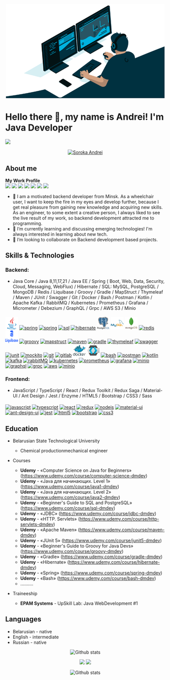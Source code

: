 <div align="center">
<img src="assets/user.gif" width="500px" alt="Soroka Andrei">
</div>

# Hello there 👋, my name is Andrei! I'm Java Developer #

[![](https://komarev.com/ghpvc/?username=JavaCoDED78&label=Profile%20views&color=0e75b6&style=flat)](https://github.com/JavaCoDED78)

<p align="center"> <a href="https://github.com/ryo-ma/github-profile-trophy"><img src="https://github-profile-trophy.vercel.app/?username=JavaCoDED78&theme=nord" alt="Soroka Andrei" /></a> </p>

## **About me** ##

**My Work Profile**\
[![](https://img.shields.io/badge/-LinkedIn-blue?logo=linkedin&logoColor=white&style=for-the-badge)](https://www.linkedin.com/in/javacoded78/)
[![](https://img.shields.io/badge/-Discord-5662F5?logo=discord&logoColor=white&style=for-the-badge)](https://discordapp.com/users/762913229772292126/)
[![](https://img.shields.io/badge/-Viber-7360F2?logo=viber&logoColor=white&style=for-the-badge)](viber://chat?number=%2B375291406806)
[![](https://img.shields.io/badge/-WhatsApp-27d045?logo=whatsapp&logoColor=white&style=for-the-badge)](https://api.whatsapp.com/send?phone=375291406806)
[![](https://img.shields.io/badge/-Telegram-33B0E2?logo=telegram&logoColor=white&style=for-the-badge)](https://t.me/androseto)
[![](https://img.shields.io/badge/-Skype-0091D2?logo=skype&logoColor=white&style=for-the-badge)](skype:androsor99?chat)
[![](https://img.shields.io/badge/-Gmail-dd4e42?logo=gmail&logoColor=white&style=for-the-badge)](mailto:javaded78@gmail.com)

- 🔭 I am a motivated backend developer from Minsk. As a wheelchair user, I want to keep the fire in my eyes and develop
further, because I get real pleasure from gaining new knowledge and acquiring new skills. As an engineer, to some extent
a creative person, I always liked to see the live result of my work, so backend development attracted me to programming.
- 🌱 I’m currently learning and discussing emerging technologies! I'm always interested in learning about new tech.
- 👯 I’m looking to collaborate on Backend development based projects.

## **Skills & Technologies** ##

### Backend:
- Java Core / Java 8,11,17,21 / Java EE / Spring ( Boot, Web, Data, Security, Cloud, Messaging, WebFlux) / Hibernate / SQL: MySQL,
  PostgreSQL / MongoDB / Redis / Liquibase / Groovy / Gradle / MapStruct / Thymeleaf / Maven / JUnit / Swagger / Git / Docker / Bash / Postman /
Kotlin / Apache Kafka / RabbitMQ / Kubernetes / Prometheus / Grafana / Micrometer / Debezium / GraphQL / Grpc / AWS S3 / Minio 

####

<a href="https://www.java.com" target="_blank" rel="noreferrer"> <img src="https://raw.githubusercontent.com/devicons/devicon/master/icons/java/java-original.svg" alt="java" width="40" height="40"/></a>
<a href="https://spring.io/" target="_blank" rel="noreferrer"> <img src="https://www.vectorlogo.zone/logos/springio/springio-icon.svg" alt="spring" width="40" height="40"/></a>
<a href="https://spring.io/" target="_blank" rel="noreferrer"> <img src="https://miro.medium.com/v2/resize:fit:856/1*CIHazLUXhBCxiho2mE2glQ.png" alt="spring" width="40" height="40"/></a>
<a href="https://www.postgresql.org" target="_blank" rel="noreferrer"> <img src="https://raw.githubusercontent.com/benc-uk/icon-collection/master/azure-patterns/sql-edge.svg" alt="sql" width="40" height="40"/></a>
<a href="https://hibernate.org/" target="_blank" rel="noreferrer"> <img src="https://www.vectorlogo.zone/logos/hibernate/hibernate-icon.svg" alt="hibernate" width="40" height="40"/></a>
<a href="https://www.postgresql.org" target="_blank" rel="noreferrer"> <img src="https://raw.githubusercontent.com/devicons/devicon/master/icons/postgresql/postgresql-original-wordmark.svg" alt="postgresql" width="40" height="40"/></a> 
<a href="https://www.mysql.com/" target="_blank" rel="noreferrer"> <img src="https://raw.githubusercontent.com/devicons/devicon/master/icons/mysql/mysql-original-wordmark.svg" alt="mysql" width="40" height="40"/></a>
<a href="https://www.mongodb.com/" target="_blank" rel="noreferrer"> <img src="https://raw.githubusercontent.com/devicons/devicon/master/icons/mongodb/mongodb-original-wordmark.svg" alt="mongodb" width="40" height="40"/></a>
<a href="https://redis.io/" target="_blank" rel="noreferrer"> <img src="https://www.vectorlogo.zone/logos/redis/redis-icon.svg" alt="redis" width="40" height="40"/></a>
<a href="https://www.liquibase.com/" target="_blank" rel="noreferrer"> <img src="https://raw.githubusercontent.com/cncf/landscape/b1f3bfaaca9602b0b3d4303a3240356b51b94557/hosted_logos/liquibase.svg" alt="liquibase" width="40" height="40"/></a>
<a href="https://groovy-lang.org/" target="_blank" rel="noreferrer"> <img src="https://cdn.jsdelivr.net/gh/devicons/devicon@latest/icons/groovy/groovy-original.svg" alt="groovy" width="40" height="40"/></a>
<a href="https://mapstruct.org/" target="_blank" rel="noreferrer"> <img src="https://avatars.githubusercontent.com/u/4086779?s=200&v=4" alt="mapstruct" width="40" height="40"/></a>
<a href="https://maven.apache.org/" target="_blank" rel="noreferrer"> <img src="https://www.vectorlogo.zone/logos/apache_maven/apache_maven-icon.svg" alt="maven" width="40" height="40"/></a>
<a href="https://gradle.org/" target="_blank" rel="noreferrer"> <img src="https://www.vectorlogo.zone/logos/gradle/gradle-icon.svg" alt="gradle" width="40" height="40"/></a>
<a href="https://www.thymeleaf.org/" target="_blank" rel="noreferrer"> <img src="https://www.thymeleaf.org/images/thymeleaf.png" alt="thymeleaf" width="40" height="40"/></a>
<a href="https://swagger.io" target="_blank" rel="noreferrer"> <img src="https://raw.githubusercontent.com/pheralb/svgl/7e0bb11c004829fe30b1cc7c16f96f71637e5f97/static/library/swagger.svg" alt="swagger" width="40" height="40"/></a>
<a href="https://junit.org/junit5/" target="_blank" rel="noreferrer"> <img src="https://junit.org/junit5/assets/img/junit5-logo.png" alt="junit" width="40" height="40"/></a>
<a href="https://site.mockito.org/" target="_blank" rel="noreferrer"> <img src="https://www.logicbig.com/tutorials/unit-testing/mockito/images/mockito.png" alt="mockito" width="40" height="40"/></a>
<a href="https://git-scm.com/" target="_blank" rel="noreferrer"> <img src="https://www.vectorlogo.zone/logos/git-scm/git-scm-icon.svg" alt="git" width="40" height="40"/></a>
<a href="https://gitlab.com/" target="_blank" rel="noreferrer"> <img src="https://www.vectorlogo.zone/logos/gitlab/gitlab-icon.svg" alt="gitlab" width="40" height="40"/></a>
<a href="https://www.docker.com/" target="_blank" rel="noreferrer"> <img src="https://raw.githubusercontent.com/devicons/devicon/master/icons/docker/docker-original-wordmark.svg" alt="docker" width="40" height="40"/></a>
<a href="https://www.keycloak.org/" target="_blank" rel="noreferrer"> <img src="https://raw.githubusercontent.com/walkxcode/dashboard-icons/dd34fba44b97d3d5753dda032487890cb6fa5879/svg/keycloak.svg" alt="keycloak" width="40" height="40"/></a>
<a href="https://www.gnu.org/software/bash/" target="_blank" rel="noreferrer"> <img src="https://upload.vectorlogo.zone/logos/gnu_bash/images/66582b8e-a291-4a1b-b89c-76628277a33b.svg" alt="bash" width="40" height="40"/></a> 
<a href="https://postman.com" target="_blank" rel="noreferrer"> <img src="https://www.vectorlogo.zone/logos/getpostman/getpostman-icon.svg" alt="postman" width="40" height="40"/></a>
<a href="https://kotlinlang.org/" target="_blank" rel="noreferrer"> <img src="https://raw.githubusercontent.com/danielcranney/readme-generator/main/public/icons/skills/kotlin-colored.svg" alt="kotlin" width="40" height="40"/></a>
<a href="https://kafka.apache.org/" target="_blank" rel="noreferrer"> <img src="https://www.vectorlogo.zone/logos/apache_kafka/apache_kafka-icon.svg" alt="kafka" width="40" height="40"/></a>
<a href="https://www.rabbitmq.com/" target="_blank" rel="noreferrer"> <img src="https://www.vectorlogo.zone/logos/rabbitmq/rabbitmq-icon.svg" alt="rabbitMQ" width="40" height="40"/></a>
<a href="https://kubernetes.io/" target="_blank" rel="noreferrer"> <img src="https://www.vectorlogo.zone/logos/kubernetes/kubernetes-icon.svg" alt="kubernetes" width="40" height="40"/></a>
<a href="https://prometheus.io/" target="_blank" rel="noreferrer"> <img src="https://www.vectorlogo.zone/logos/prometheusio/prometheusio-icon.svg" alt="prometheus" width="40" height="40"/></a>
<a href="https://grafana.com/" target="_blank" rel="noreferrer"> <img src="https://www.vectorlogo.zone/logos/grafana/grafana-icon.svg" alt="grafana" width="40" height="40"/></a>
<a href="https://debezium.io/" target="_blank" rel="noreferrer"> <img src="https://www.vectorlogo.zone/logos/debeziumio/debeziumio-icon.svg" alt="minio" width="40" height="40"/></a>
<a href="https://graphql.org/" target="_blank" rel="noreferrer"> <img src="https://www.vectorlogo.zone/logos/graphql/graphql-icon.svg" alt="graphql" width="40" height="40"/></a>
<a href="https://grpc.io/" target="_blank" rel="noreferrer"> <img src="https://www.vectorlogo.zone/logos/grpcio/grpcio-icon.svg" alt="grpc" width="40" height="40"/></a>
<a href="https://aws.amazon.com/" target="_blank" rel="noreferrer"> <img src="https://upload.wikimedia.org/wikipedia/commons/b/bc/Amazon-S3-Logo.svg" alt="aws" width="40" height="40"/></a>
<a href="https://min.io/" target="_blank" rel="noreferrer"> <img src="https://min.io/resources/img/logo/MINIO_Bird.png" alt="minio" width="40" height="40"/></a>


### Frontend:
+ JavaScript / TypeScript / React / Redux Toolkit / Redux Saga / Material-UI / Ant Design / Jest /
  Enzyme / HTML5 / Bootstrap / CSS3 / Sass

####
  <a href="https://www.javascript.com/" target="_blank" rel="noreferrer"> <img src="https://www.vectorlogo.zone/logos/javascript/javascript-icon.svg" alt="javascript" width="40" height="40"/></a>
  <a href="https://www.typescriptlang.org/" target="_blank" rel="noreferrer"> <img src="https://www.vectorlogo.zone/logos/typescriptlang/typescriptlang-icon.svg" alt="typescript" width="40" height="40"/></a> 
  <a href="https://ru.legacy.reactjs.org/" target="_blank" rel="noreferrer"> <img src="https://www.vectorlogo.zone/logos/reactjs/reactjs-icon.svg" alt="react" width="40" height="40"/></a>
  <a href="https://redux.js.org/" target="_blank" rel="noreferrer"> <img src="https://www.vectorlogo.zone/logos/js_redux/js_redux-icon.svg" alt="redux" width="40" height="40"/></a> 
  <a href="https://nodejs.org/" target="_blank" rel="noreferrer"> <img src="https://www.vectorlogo.zone/logos/nodejs/nodejs-icon.svg" alt="nodejs" width="40" height="40"/></a>
  <a href="https://mui.com/" target="_blank" rel="noreferrer"> <img src="https://raw.githubusercontent.com/danielcranney/readme-generator/main/public/icons/skills/materialui-colored.svg" alt="material-ui" width="40" height="40"/></a>
  <a href="https://ant.design/" target="_blank" rel="noreferrer"> <img src="https://gw.alipayobjects.com/zos/rmsportal/KDpgvguMpGfqaHPjicRK.svg" alt="ant-design-ui" width="40" height="40"/></a>
  <a href="https://jestjs.io/" target="_blank" rel="noreferrer"> <img src="https://www.vectorlogo.zone/logos/jestjsio/jestjsio-icon.svg" alt="jest" width="40" height="40"/></a>
  <a href="https://html.spec.whatwg.org/multipage/" target="_blank" rel="noreferrer"> <img src="https://www.vectorlogo.zone/logos/w3_html5/w3_html5-icon.svg" alt="html5" width="40" height="40"/></a>
  <a href="https://getbootstrap.com/" target="_blank" rel="noreferrer"> <img src="https://www.vectorlogo.zone/logos/getbootstrap/getbootstrap-icon.svg" alt="bootstrap" width="40" height="40"/></a> 
  <a href="https://www.w3.org/Style/CSS/Overview.ru.html" target="_blank" rel="noreferrer"> <img src="https://www.svgrepo.com/show/349330/css3.svg" alt="css3" width="40" height="40"/></a>


## **Education** ##

* Belarusian State Technological University
    + Chemical productionmechanical engineer
* Courses
    + **Udemy** - «Computer Science on Java for Beginners» (https://www.udemy.com/course/computer-science-dmdev)
    + **Udemy** - «Java для начинающих. Level 1» (https://www.udemy.com/course/java1-dmdev)
    + **Udemy** - «Java для начинающих. Level 2» (https://www.udemy.com/course/java2-dmdev)
    + **Udemy** - «Beginner's Guide to SQL and PostgreSQL» (https://www.udemy.com/course/sql-dmdev)
    + **Udemy** - «JDBC» (https://www.udemy.com/course/jdbc-dmdev)
    + **Udemy** - «HTTP. Servlets» (https://www.udemy.com/course/http-servlets-dmdev)
    + **Udemy** - «Apache Maven» (https://www.udemy.com/course/maven-dmdev)
    + **Udemy** - «JUnit 5» (https://www.udemy.com/course/junit5-dmdev)
    + **Udemy** - «Beginner's Guide to Groovy for Java Devs» (https://www.udemy.com/course/groovy-dmdev)
    + **Udemy** - «Gradle» (https://www.udemy.com/course/gradle-dmdev)
    + **Udemy** - «Hibernate» (https://www.udemy.com/course/hibernate-dmdev)
    + **Udemy** - «Spring» (https://www.udemy.com/course/spring-dmdev)
    + **Udemy** - «Bash» (https://www.udemy.com/course/bash-dmdev)
    + ..........

* Traineeship
    + **EPAM Systems** - UpSkill Lab: Java WebDevelopment #1

## **Languages** ##

* Belarusian - native
* English - intermediate
* Russian - native

<p align="center">
  <img src="https://github-profile-summary-cards.vercel.app/api/cards/profile-details?username=JavaCoDED78&theme=nord_dark" alt="Github stats">
</p>

<p align="center">
<img src="https://github-readme-stats.vercel.app/api?username=JavaCoDED78&show_icons=true&theme=nord&" />
<img src="https://github-readme-stats.vercel.app/api/top-langs?username=JavaCoDED78&show_icons=true&theme=nord&&locale=en&layout=compact" width="355"/>
</p>

<p align="center">
  <img src="https://github-readme-streak-stats.herokuapp.com?user=JavaCoDED78&theme=nord" alt="Github stats">
</p>
